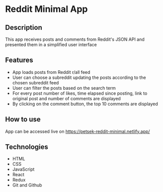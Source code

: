 # Reddit Minimal App

## Description

This app receives posts and comments from Reddit's JSON API and presented them in a simplified user interface

## Features

* App loads posts from Reddit r/all feed
* User can choose a subreddit updating the posts according to the chosen subreddit feed
* User can filter the posts based on the search term
* For every post number of likes, time elapsed since posting, link to original post and number of comments are displayed
* By clicking on the comment button, the top 10 comments are displayed

## How to use

App can be accessed live on https://petsek-reddit-minimal.netlify.app/

## Technologies

* HTML
* CSS
* JavaScript
* React
* Redux
* Git and Github
